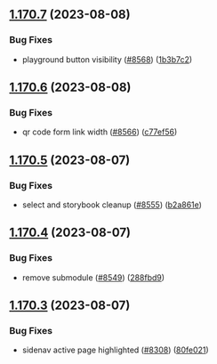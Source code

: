## [1.170.7](https://github.com/EddieHubCommunity/LinkFree/compare/v1.170.6...v1.170.7) (2023-08-08)


### Bug Fixes

* playground button visibility ([#8568](https://github.com/EddieHubCommunity/LinkFree/issues/8568)) ([1b3b7c2](https://github.com/EddieHubCommunity/LinkFree/commit/1b3b7c2cd1023e5e8d48dfa93078b4765036709c))



## [1.170.6](https://github.com/EddieHubCommunity/LinkFree/compare/v1.170.5...v1.170.6) (2023-08-08)


### Bug Fixes

* qr code form link width ([#8566](https://github.com/EddieHubCommunity/LinkFree/issues/8566)) ([c77ef56](https://github.com/EddieHubCommunity/LinkFree/commit/c77ef56fe9f27e58278d80f6197faca1450fc46c))



## [1.170.5](https://github.com/EddieHubCommunity/LinkFree/compare/v1.170.4...v1.170.5) (2023-08-07)


### Bug Fixes

* select and storybook cleanup ([#8555](https://github.com/EddieHubCommunity/LinkFree/issues/8555)) ([b2a861e](https://github.com/EddieHubCommunity/LinkFree/commit/b2a861e75285e03ce116f32f48729c8db079a0eb))



## [1.170.4](https://github.com/EddieHubCommunity/LinkFree/compare/v1.170.3...v1.170.4) (2023-08-07)


### Bug Fixes

* remove submodule ([#8549](https://github.com/EddieHubCommunity/LinkFree/issues/8549)) ([288fbd9](https://github.com/EddieHubCommunity/LinkFree/commit/288fbd97eb22412955a51b0e2d184e2091daff12))



## [1.170.3](https://github.com/EddieHubCommunity/LinkFree/compare/v1.170.2...v1.170.3) (2023-08-07)


### Bug Fixes

* sidenav active page highlighted ([#8308](https://github.com/EddieHubCommunity/LinkFree/issues/8308)) ([80fe021](https://github.com/EddieHubCommunity/LinkFree/commit/80fe02128e95ccc252bc3e45a8ba531729311979))




